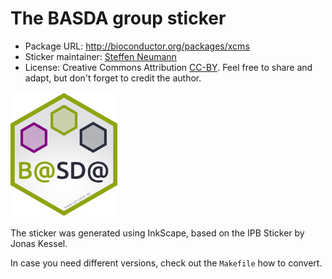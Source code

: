 # The BASDA group sticker

* Package URL: http://bioconductor.org/packages/xcms
* Sticker maintainer: [Steffen Neumann](https://www.ipb-halle.de/en/employee/steffen-neumann/)
* License: Creative Commons Attribution
  [CC-BY](https://creativecommons.org/licenses/by/4.0/). Feel free to
  share and adapt, but don't forget to credit the author.

<p align = "left">
<img src="./BASDA.png" height="200">
</p>

The sticker was generated using InkScape, based on the IPB Sticker by Jonas
Kessel.

In case you need different versions, check out the `Makefile` how to convert.

